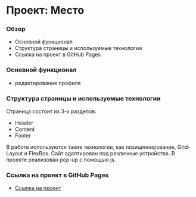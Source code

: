 # Проект: Место

### Обзор

- Основной функционал
- Структура страницы и используемые технологии
- Ссылка на проект в GitHub Pages

### Основной функционал

- редактирование профиля

### Структура страницы и используемые технологии

Страница состоит из 3-х разделов:

- Header
- Content
- Footer

В работе используются такие технологии, как позиционирование, Grid-Layout и FlexBox. Сайт адаптирован под различные устройства. В проекте реализован pop-up с помощью js.

### Ссылка на проект в GitHub Pages

- [Ссылка на проект](https://g-lana.github.io/mesto/)
